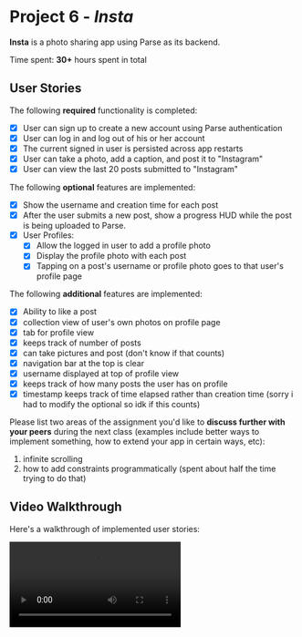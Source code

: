 # Project 6 - *Insta*

**Insta** is a photo sharing app using Parse as its backend.

Time spent: **30+** hours spent in total

## User Stories

The following **required** functionality is completed:

- [x] User can sign up to create a new account using Parse authentication
- [x] User can log in and log out of his or her account
- [x] The current signed in user is persisted across app restarts
- [x] User can take a photo, add a caption, and post it to "Instagram"
- [x] User can view the last 20 posts submitted to "Instagram"

The following **optional** features are implemented:

- [x] Show the username and creation time for each post
- [x] After the user submits a new post, show a progress HUD while the post is being uploaded to Parse.
- [x] User Profiles:
   - [x] Allow the logged in user to add a profile photo
   - [x] Display the profile photo with each post
   - [x] Tapping on a post's username or profile photo goes to that user's profile page

The following **additional** features are implemented:

- [x] Ability to like a post 
- [x] collection view of user's own photos on profile page
- [x] tab for profile view
- [x] keeps track of number of posts
- [x] can take pictures and post (don't know if that counts)
- [x] navigation bar at the top is clear
- [x] username displayed at top of profile view
- [x] keeps track of how many posts the user has on profile
- [x] timestamp keeps track of time elapsed rather than creation time (sorry i had to modify the optional so idk if this counts)

Please list two areas of the assignment you'd like to **discuss further with your peers** during the next class (examples include better ways to implement something, how to extend your app in certain ways, etc):

1. infinite scrolling
2. how to add constraints programmatically (spent about half the time trying to do that)

## Video Walkthrough 

Here's a walkthrough of implemented user stories:

<video src='http://i.imgur.com/O235mT6.mp4' title='Video Walkthrough' width='' alt='Video Walkthrough' />

<blockquote class="imgur-embed-pub" lang="en" data-id="2Gc512T"><a href="//imgur.com/2Gc512T">View post on imgur.com</a></blockquote><script async src="//s.imgur.com/min/embed.js" charset="utf-8"></script>
GIF created with [LiceCap](http://www.cockos.com/licecap/).

## Notes

I spent almost half the time trying to figure out constraints programmatically to add to the old comments optional user story and could not figure it out that's why i took so long 


## License

    Copyright [2016] [Shakeeb Majid]

    Licensed under the Apache License, Version 2.0 (the "License");
    you may not use this file except in compliance with the License.
    You may obtain a copy of the License at

        http://www.apache.org/licenses/LICENSE-2.0

    Unless required by applicable law or agreed to in writing, software
    distributed under the License is distributed on an "AS IS" BASIS,
    WITHOUT WARRANTIES OR CONDITIONS OF ANY KIND, either express or implied.
    See the License for the specific language governing permissions and
    limitations under the License.
